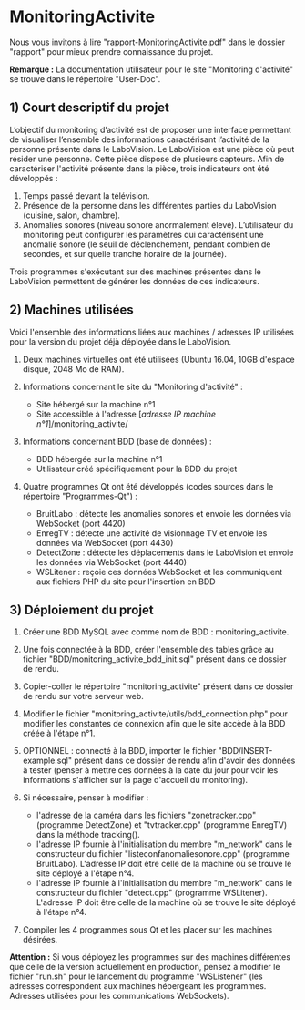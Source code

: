# MonitoringActivite
 
Nous vous invitons à lire "rapport-MonitoringActivite.pdf" dans le dossier "rapport" pour mieux prendre connaissance du projet.
 
<b>Remarque :</b> La documentation utilisateur pour le site "Monitoring d'activité" se trouve dans le répertoire "User-Doc".

## 1) Court descriptif du projet

L’objectif du monitoring d’activité est de proposer une interface permettant de visualiser l’ensemble des informations caractérisant l’activité de la personne présente dans le LaboVision. Le LaboVision est une pièce où peut résider une personne. Cette pièce dispose de plusieurs capteurs. Afin de caractériser l'activité présente dans la pièce, trois indicateurs ont été développés :

  1) Temps passé devant la télévision.
  2) Présence de la personne dans les différentes parties du LaboVision (cuisine, salon, chambre).
  3) Anomalies sonores (niveau sonore anormalement élevé). L’utilisateur du monitoring peut configurer les paramètres qui caractérisent une anomalie sonore (le seuil de déclenchement, pendant combien de secondes, et sur quelle tranche horaire de la journée).
  
Trois programmes s'exécutant sur des machines présentes dans le LaboVision permettent de générer les données de ces indicateurs.
 
## 2) Machines utilisées

Voici l'ensemble des informations liées aux machines / adresses IP utilisées pour la version du projet déjà déployée dans le LaboVision.

1) Deux machines virtuelles ont été utilisées (Ubuntu 16.04, 10GB d'espace disque, 2048 Mo de RAM).
	
2) Informations concernant le site du "Monitoring d'activité" :
    -	Site hébergé sur la machine n°1
    -	Site accessible à l'adresse [<i>adresse IP machine n°1</i>]/monitoring_activite/

3) Informations concernant BDD (base de données) :
    -	BDD hébergée sur la machine n°1
    - Utilisateur créé spécifiquement pour la BDD du projet
 
4) Quatre programmes Qt ont été développés (codes sources dans le répertoire "Programmes-Qt") :
 
    - BruitLabo : détecte les anomalies sonores et envoie les données via WebSocket (port 4420)
    - EnregTV : détecte une activité de visionnage TV et envoie les données via WebSocket (port 4430)
    - DetectZone : détecte les déplacements dans le LaboVision et envoie les données via WebSocket (port 4440)
    - WSLitener : reçoie ces données WebSocket et les communiquent aux fichiers PHP du site pour l'insertion en BDD

## 3) Déploiement du projet

1) Créer une BDD MySQL avec comme nom de BDD : monitoring_activite.
 
2) Une fois connectée à la BDD, créer l'ensemble des tables grâce au fichier "BDD/monitoring_activite_bdd_init.sql" présent dans ce dossier de rendu.

3) Copier-coller le répertoire "monitoring_activite" présent dans ce dossier de rendu sur votre serveur web.
	
4) Modifier le fichier "monitoring_activite/utils/bdd_connection.php" pour modifier les constantes de connexion afin que le site accède à la BDD créée à l'étape n°1.
  
5) OPTIONNEL : connecté à la BDD, importer le fichier "BDD/INSERT-example.sql" présent dans ce dossier de rendu afin d'avoir des données à tester (penser à mettre ces données à la date du jour pour voir les informations s'afficher sur la page d'accueil du monitoring).
	
6) Si nécessaire, penser à modifier :

    - l'adresse de la caméra dans les fichiers "zonetracker.cpp" (programme DetectZone) et "tvtracker.cpp" (programme EnregTV) dans la méthode tracking().
    - l'adresse IP fournie à l'initialisation du membre "m_network" dans le constructeur du fichier "listeconfanomaliesonore.cpp" (programme BruitLabo). L'adresse IP doit être celle de la machine où se trouve le site déployé à l'étape n°4.
    - l'adresse IP fournie à l'initialisation du membre "m_network" dans le constructeur du fichier "detect.cpp" (programme WSLitener). L'adresse IP doit être celle de la machine où se trouve le site déployé à l'étape n°4.
		  
7) Compiler les 4 programmes sous Qt et les placer sur les machines désirées.

    
<b>Attention :</b> Si vous déployez les programmes sur des machines différentes que celle de la version actuellement en production, pensez à modifier le fichier "run.sh" pour le lancement du programme "WSListener" (les adresses correspondent aux machines hébergeant les programmes. Adresses utilisées pour les communications WebSockets).
